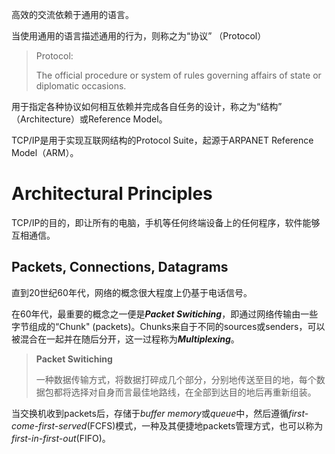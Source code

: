 高效的交流依赖于通用的语言。

当使用通用的语言描述通用的行为，则称之为“协议” （Protocol）

> Protocol:
>
> The official procedure or system of rules governing affairs of state or diplomatic occasions.

用于指定各种协议如何相互依赖并完成各自任务的设计，称之为“结构” （Architecture）或Reference Model。

TCP/IP是用于实现互联网结构的Protocol Suite，起源于ARPANET Reference Model（ARM）。

# Architectural Principles

TCP/IP的目的，即让所有的电脑，手机等任何终端设备上的任何程序，软件能够互相通信。



## Packets, Connections, Datagrams

直到20世纪60年代，网络的概念很大程度上仍基于电话信号。

在60年代，最重要的概念之一便是***Packet Switiching***，即通过网络传输由一些字节组成的“Chunk" (packets)。Chunks来自于不同的sources或senders，可以被混合在一起并在随后分开，这一过程称为***Multiplexing***。

> **Packet Switiching**
>
> 一种数据传输方式，将数据打碎成几个部分，分别地传送至目的地，每个数据包都将选择对自身而言最佳地路线，在全部到达目的地后再重新组装。

当交换机收到packets后，存储于*buffer memory*或*queue*中，然后遵循*first-come-first-served*(FCFS)模式，一种及其便捷地packets管理方式，也可以称为*first-in-first-out*(FIFO)。



































